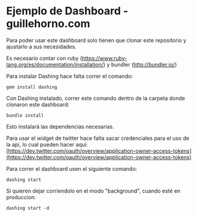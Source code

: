 # Ejemplo de Dashboard - guillehorno.com

Para poder usar este dashboard solo tienen que clonar este repositorio y ajustarlo a sus necesidades.

Es necesario contar con ruby (https://www.ruby-lang.org/es/documentation/installation/) y bundler (http://bundler.io/)

Para instalar Dashing hace falta correr el comando:

```
gem install dashing
```

Con Dashing instalado, correr este comando dentro de la carpeta donde clonaron este dashboard:

```
bundle install
```

Esto instalará las dependencias necesarias.

Para usar el widget de twitter hace falta sacar credenciales para el uso de la api, lo cual pueden hacer aquí: [https://dev.twitter.com/oauth/overview/application-owner-access-tokens](https://dev.twitter.com/oauth/overview/application-owner-access-tokens)

Para correr el dashboard usen el siguiente comando:
```
dashing start
```

Si quieren dejar corriendolo en el modo "background", cuando esté en produccion:

```
dashing start -d
```
